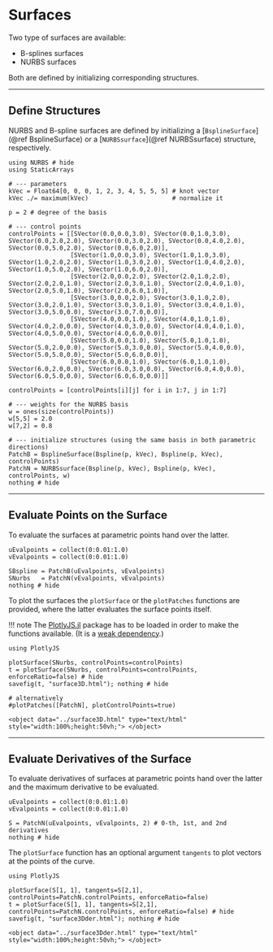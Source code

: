 
# Surfaces

Two type of surfaces are available:
- B-splines surfaces
- NURBS surfaces

Both are defined by initializing corresponding structures.

---
## Define Structures

NURBS and B-spline surfaces are defined by initializing a [`BsplineSurface`](@ref BsplineSurface) or a [`NURBSsurface`](@ref NURBSsurface) structure, respectively.

```@example surfaces
using NURBS # hide
using StaticArrays

# --- parameters
kVec = Float64[0, 0, 0, 1, 2, 3, 4, 5, 5, 5] # knot vector
kVec ./= maximum(kVec)                       # normalize it

p = 2 # degree of the basis

# --- control points
controlPoints = [[SVector(0.0,0.0,3.0), SVector(0.0,1.0,3.0), SVector(0.0,2.0,2.0), SVector(0.0,3.0,2.0), SVector(0.0,4.0,2.0), SVector(0.0,5.0,2.0), SVector(0.0,6.0,2.0)],
                 [SVector(1.0,0.0,3.0), SVector(1.0,1.0,3.0), SVector(1.0,2.0,2.0), SVector(1.0,3.0,2.0), SVector(1.0,4.0,2.0), SVector(1.0,5.0,2.0), SVector(1.0,6.0,2.0)],
                 [SVector(2.0,0.0,2.0), SVector(2.0,1.0,2.0), SVector(2.0,2.0,1.0), SVector(2.0,3.0,1.0), SVector(2.0,4.0,1.0), SVector(2.0,5.0,1.0), SVector(2.0,6.0,1.0)],
                 [SVector(3.0,0.0,2.0), SVector(3.0,1.0,2.0), SVector(3.0,2.0,1.0), SVector(3.0,3.0,1.0), SVector(3.0,4.0,1.0), SVector(3.0,5.0,0.0), SVector(3.0,7.0,0.0)],
                 [SVector(4.0,0.0,1.0), SVector(4.0,1.0,1.0), SVector(4.0,2.0,0.0), SVector(4.0,3.0,0.0), SVector(4.0,4.0,1.0), SVector(4.0,5.0,0.0), SVector(4.0,6.0,0.0)],
                 [SVector(5.0,0.0,1.0), SVector(5.0,1.0,1.0), SVector(5.0,2.0,0.0), SVector(5.0,3.0,0.0), SVector(5.0,4.0,0.0), SVector(5.0,5.0,0.0), SVector(5.0,6.0,0.0)],
                 [SVector(6.0,0.0,1.0), SVector(6.0,1.0,1.0), SVector(6.0,2.0,0.0), SVector(6.0,3.0,0.0), SVector(6.0,4.0,0.0), SVector(6.0,5.0,0.0), SVector(6.0,6.0,0.0)]]

controlPoints = [controlPoints[i][j] for i in 1:7, j in 1:7]

# --- weights for the NURBS basis
w = ones(size(controlPoints)) 
w[5,5] = 2.0
w[7,2] = 0.8

# --- initialize structures (using the same basis in both parametric directions)
PatchB = BsplineSurface(Bspline(p, kVec), Bspline(p, kVec), controlPoints) 
PatchN = NURBSsurface(Bspline(p, kVec), Bspline(p, kVec), controlPoints, w)
nothing # hide
```

---
## Evaluate Points on the Surface

To evaluate the surfaces at parametric points hand over the latter. 

```@example surfaces
uEvalpoints = collect(0:0.01:1.0)
vEvalpoints = collect(0:0.01:1.0)

SBspline = PatchB(uEvalpoints, vEvalpoints)
SNurbs   = PatchN(vEvalpoints, vEvalpoints)
nothing # hide
```

To plot the surfaces the `plotSurface` or the `plotPatches` functions are provided, where the latter evaluates the surface points itself.

!!! note
    The [PlotlyJS.jl](https://github.com/JuliaPlots/PlotlyJS.jl) package has to be loaded in order to make the functions available.
    (It is a [weak dependency](https://pkgdocs.julialang.org/v1/creating-packages/#Conditional-loading-of-code-in-packages-(Extensions)).)

```@example surfaces
using PlotlyJS

plotSurface(SNurbs, controlPoints=controlPoints)
t = plotSurface(SNurbs, controlPoints=controlPoints, enforceRatio=false) # hide
savefig(t, "surface3D.html"); nothing # hide

# alternatively
#plotPatches([PatchN], plotControlPoints=true)
```

```@raw html
<object data="../surface3D.html" type="text/html"  style="width:100%;height:50vh;"> </object>
```

---
## Evaluate Derivatives of the Surface

To evaluate derivatives of surfaces at parametric points hand over the latter and the maximum derivative to be evaluated.

```@example surfaces
uEvalpoints = collect(0:0.01:1.0)
vEvalpoints = collect(0:0.01:1.0)

S = PatchN(uEvalpoints, vEvalpoints, 2) # 0-th, 1st, and 2nd derivatives
nothing # hide
```

The `plotSurface` function has an optional argument `tangents` to plot vectors at the points of the curve.

```@example surfaces
using PlotlyJS

plotSurface(S[1, 1], tangents=S[2,1], controlPoints=PatchN.controlPoints, enforceRatio=false)
t = plotSurface(S[1, 1], tangents=S[2,1], controlPoints=PatchN.controlPoints, enforceRatio=false) # hide
savefig(t, "surface3Dder.html"); nothing # hide
```

```@raw html
<object data="../surface3Dder.html" type="text/html"  style="width:100%;height:50vh;"> </object>
```